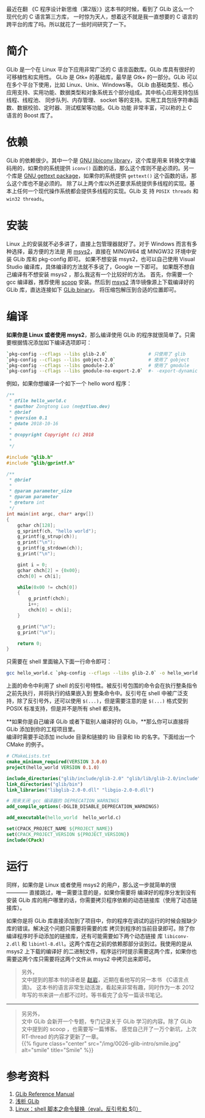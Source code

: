 
最近在翻 《C 程序设计新思维（第2版）》这本书的时候，看到了 GLib 这么一个现代化的 C 语言第三方库，
一时惊为天人，想着这不就是我一直想要的 C 语言的跨平台的库了吗。所以就花了一些时间研究了一下。  
<!--more-->

# 简介

GLib 是一个在 Linux 平台下应用非常广泛的 C 语言函数库。GLib 库具有很好的可移植性和实用性。 GLib 是
Gtk+ 的基础库，最早是 Gtk+ 的一部分。GLib 可以在多个平台下使用，比如 Linux、Unix、Windows等。
GLib 由基础类型、核心应用支持、实用功能、数据类型和对象系统五个部分组成。其中核心应用支持包括线程、线程池、
同步队列、内存管理、 socket 等的支持。实用工具包括字符串函数、数据校验、定时器、测试框架等功能。GLib 功能
非常丰富，可以称的上 C 语言的 Boost 库了。  

# 依赖

GLib 的依赖很少。其中一个是 [GNU libiconv library](http://www.gnu.org/software/libiconv/)，这个库是用来
转换文字编码用的，如果你的系统提供 `iconv()` 函数的话，那么这个库则不是必须的。另一个库是 [GNU gettext package](http://www.gnu.org/software/gettext)，如果你的系统提供 `gettext()` 这个函数的话，那么这个库也不是必须的。
除了以上两个库以外还要求系统提供多线程的实现。基本上任何一个现代操作系统都会提供多线程的实现。GLib 支
持 `POSIX threads` 和 `win32 threads`。  

# 安装

Linux 上的安装就不必多讲了，直接上包管理器就好了。对于 Windows 而言有多种选择，最方便的方法是
用 [msys2](https://www.msys2.org/)，直接在 MINGW64 或 MINGW32 环境中安装 GLib 库和 pkg-config 即可。
如果不想安装 msys2，也可以自己使用 Visual Studio 编译库，具体编译的方法就不多说了，Google 一下即可。
如果既不想自己编译有不想安装 msys2 ，那么我这有一个比较好的方法。
首先，你需要一个 gcc 编译器，推荐使用 [scoop](/tags/scoop/) 安装。然后到 [msys2](https://mirrors.tuna.tsinghua.edu.cn/msys2/mingw/) 清华镜像源上下载编译好的 GLib 库，直达连接如下 [GLib binary](https://mirrors.tuna.tsinghua.edu.cn/msys2/mingw/x86_64/mingw-w64-x86_64-glib2-2.58.1-1-any.pkg.tar.xz)。
将压缩包解压到合适的位置即可。  

# 编译

**如果你是 Linux 或者使用 msys2**，那么编译使用 GLib 的程序就很简单了。只需要根据情况添加如下编译选项即可：

``` bash
`pkg-config --cflags --libs glib-2.0`               # 只使用了 glib
`pkg-config --cflags --libs gobject-2.0`            # 使用了 gobject
`pkg-config --cflags --libs gmodule-2.0`            # 使用了 gmodule
`pkg-config --cflags --libs gmodule-no-export-2.0`  #- -export-dynamic
```

例如，如果你想编译一个如下一个 hello word 程序：

``` c
/**
 * @file hello_world.c
 * @author Zongtong Luo (me@ztluo.dev)
 * @brief  
 * @version 0.1
 * @date 2018-10-16
 * 
 * @copyright Copyright (c) 2018
 *  
 */

#include "glib.h"
#include "glib/gprintf.h"

/**
 * @brief  
 *  
 * @param parameter_size  
 * @param parameter  
 * @return int  
 */
int main(int argc, char* argv[])
{
    gchar ch[128];
    g_sprintf(ch, "hello world");
    g_printf(g_strup(ch));
    g_print("\n");
    g_printf(g_strdown(ch));
    g_print("\n");

    gint i = 0;
    gchar chch[2] = {0x00};
    chch[0] = ch[i];

    while(0x00 != chch[0])
    {
        g_printf(chch);
        i++;
        chch[0] = ch[i];
    }

    g_print("\n");
    g_print("\n");

    return 0;
}
```

只需要在 shell 里面输入下面一行命令即可：

``` bash
gcc hello_world.c `pkg-config --cflags --libs glib-2.0` -o hello_world -g -Wall -O0
```

上面的命令中利用了 shell 的反引号特性。被反引号包围的命令会在执行整条指令之前先执行，并将执行的结果嵌入到
整条命令中。反引号在 shell 中被广泛支持，除了反引号外，还可以使用 `$(...)`，但是需要注意的是 `$(...)` 格式受到 POSIX 标准支持，但是并不是所有 shell 都支持。  

**如果你是自己编译 GLib 或者下载别人编译好的 GLib，**那么你可以直接将 GLib 添加到你的工程项目里。  
编译时需要手动添加 include 目录和链接的 lib 目录和 lib 的名字。下面给出一个 CMake 的例子。

``` cmake
# CMakeLists.txt
cmake_minimum_required(VERSION 3.0.0)
project(hello_world VERSION 0.1.0)

include_directories("glib/include/glib-2.0" "glib/lib/glib-2.0/include")
link_directories("glib/bin")
link_libraries("libglib-2.0-0.dll" "libgio-2.0-0.dll")

# 用来关闭 gcc 编译器的 DEPRECATION_WARNINGS
add_compile_options(-DGLIB_DISABLE_DEPRECATION_WARNINGS)

add_executable(hello_world  hello_world.c)

set(CPACK_PROJECT_NAME ${PROJECT_NAME})
set(CPACK_PROJECT_VERSION ${PROJECT_VERSION})
include(CPack)
```

# 运行

同样，如果你是 Linux 或者使用 msys2 的用户，那么这一步就简单的很 ———— 直接跳过，唯一需要注意的是，如果你需要将
编译好的程序分发到没有安装 GLib 库的用户哪里的话，你需要拷贝程序依赖的动态链接库（使用了动态链接库）。  

如果你是将 GLib 库直接添加到了项目中，你的程序在调试的运行的时候会报缺少库的错误。解决这个问题只需要将需要的库
拷贝到程序的当前目录即可。除了你编译程序时手动添加的链接库，还有可能需要如下两个动态链接
库 `libiconv-2.dll` 和 `libintl-8.dll`。这两个库在之前的依赖那部分谈到过。我使用的是从 msys2 上下载的编译好
的二进制文件，程序运行时提示需要这两个库，如果你也需要这两个库只需要将这两个文件从 msys2 中拷贝出来即可。  

>另外，  
>文中提到的那本书的译者是 [赵岩](http://zhaoyan.website/blog/)，近期在看他写的另一本书 《C语言点滴》。
>这本书的语言非常生动活泼，看起来非常有趣，同时作为一本 2012 年写的书来讲一点都不过时。等书看完了会写一篇读书笔记。  
** **
>另另外，  
>文中 GLib 会新开一个专题，专门记录关于 GLib 学习的内容。除了 GLib 文中提到的 scoop ，也需要写一篇博客。
>感觉自己开了一万个新坑，上次 RT-thread 的内容才更新了一章。  
>{{% figure class="center" src="/img/0026-glib-intro/smile.jpg" alt="smile" title="Smile" %}}  

# 参考资料

1. [GLib Reference Manual](https://developer.gnome.org/glib/)  
2. [浅析 GLib](https://www.ibm.com/developerworks/cn/linux/l-glib/index.html)  
3. [Linux：shell 脚本之命令替换（eval，反引号和 $()）](https://blog.csdn.net/if9600/article/details/74221548)  




